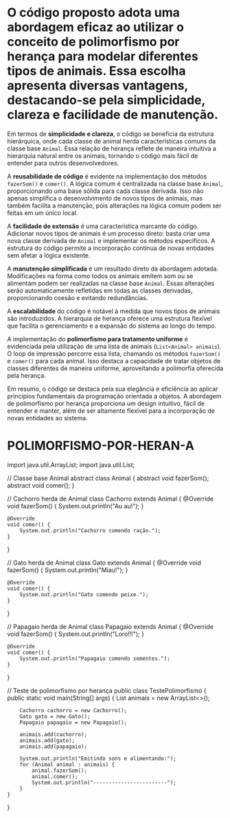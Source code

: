 # O código proposto adota uma abordagem eficaz ao utilizar o conceito de polimorfismo por herança para modelar diferentes tipos de animais. Essa escolha apresenta diversas vantagens, destacando-se pela simplicidade, clareza e facilidade de manutenção.

Em termos de **simplicidade e clareza**, o código se beneficia da estrutura hierárquica, onde cada classe de animal herda características comuns da classe base `Animal`. Essa relação de herança reflete de maneira intuitiva a hierarquia natural entre os animais, tornando o código mais fácil de entender para outros desenvolvedores.

A **reusabilidade de código** é evidente na implementação dos métodos `fazerSom()` e `comer()`. A lógica comum é centralizada na classe base `Animal`, proporcionando uma base sólida para cada classe derivada. Isso não apenas simplifica o desenvolvimento de novos tipos de animais, mas também facilita a manutenção, pois alterações na lógica comum podem ser feitas em um único local.

A **facilidade de extensão** é uma característica marcante do código. Adicionar novos tipos de animais é um processo direto: basta criar uma nova classe derivada de `Animal` e implementar os métodos específicos. A estrutura do código permite a incorporação contínua de novas entidades sem afetar a lógica existente.

A **manutenção simplificada** é um resultado direto da abordagem adotada. Modificações na forma como todos os animais emitem som ou se alimentam podem ser realizadas na classe base `Animal`. Essas alterações serão automaticamente refletidas em todas as classes derivadas, proporcionando coesão e evitando redundâncias.

A **escalabilidade** do código é notável à medida que novos tipos de animais são introduzidos. A hierarquia de herança oferece uma estrutura flexível que facilita o gerenciamento e a expansão do sistema ao longo do tempo.

A implementação do **polimorfismo para tratamento uniforme** é evidenciada pela utilização de uma lista de animais (`List<Animal> animais`). O loop de impressão percorre essa lista, chamando os métodos `fazerSom()` e `comer()` para cada animal. Isso destaca a capacidade de tratar objetos de classes diferentes de maneira uniforme, aproveitando a polimorfia oferecida pela herança.

Em resumo, o código se destaca pela sua elegância e eficiência ao aplicar princípios fundamentais da programação orientada a objetos. A abordagem de polimorfismo por herança proporciona um design intuitivo, fácil de entender e manter, além de ser altamente flexível para a incorporação de novas entidades ao sistema.



# POLIMORFISMO-POR-HERAN-A

import java.util.ArrayList;
import java.util.List;

// Classe base Animal
abstract class Animal {
    abstract void fazerSom();
    abstract void comer();
}

// Cachorro herda de Animal
class Cachorro extends Animal {
    @Override
    void fazerSom() {
        System.out.println("Au au!");
    }

    @Override
    void comer() {
        System.out.println("Cachorro comendo ração.");
    }
}

// Gato herda de Animal
class Gato extends Animal {
    @Override
    void fazerSom() {
        System.out.println("Miau!");
    }

    @Override
    void comer() {
        System.out.println("Gato comendo peixe.");
    }
}

// Papagaio herda de Animal
class Papagaio extends Animal {
    @Override
    void fazerSom() {
        System.out.println("Loro!!!");
    }

    @Override
    void comer() {
        System.out.println("Papagaio comendo sementes.");
    }
}

// Teste de polimorfismo por herança
public class TestePolimorfismo {
    public static void main(String[] args) {
        List<Animal> animais = new ArrayList<>();

        Cachorro cachorro = new Cachorro();
        Gato gato = new Gato();
        Papagaio papagaio = new Papagaio();

        animais.add(cachorro);
        animais.add(gato);
        animais.add(papagaio);

        System.out.println("Emitindo sons e alimentando:");
        for (Animal animal : animais) {
            animal.fazerSom();
            animal.comer();
            System.out.println("------------------------");
        }
    }
}
